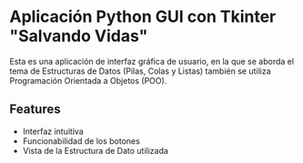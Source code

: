 
# Aplicación Python GUI con Tkinter "Salvando Vidas"

Esta es una aplicación de interfaz gráfica de usuario, en la que se aborda el tema de Estructuras de Datos (Pilas, Colas y Listas) también se utiliza Programación Orientada a Objetos (POO).



## Features

- Interfaz intuitiva 
- Funcionabilidad de los botones 
- Vista de la Estructura de Dato utilizada 

